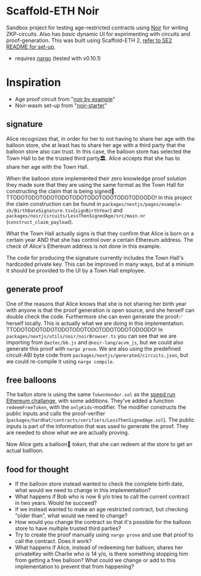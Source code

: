 # Scaffold-ETH Noir

Sandbox project for testing age-restricted contracts using [Noir](https://noir-lang.org/) for writing ZKP-circuits. Also has *basic* dynamic UI for expirimenting with circuits and proof-generation. This was built using Scaffold-ETH 2, [refer to SE2 README for set-up](https://github.com/scaffold-eth/scaffold-eth-2#readme).

* requires [nargo](https://noir-lang.org/dev/getting_started/nargo_installation) (tested with v0.10.1)

# Inspiration
- Age proof circuit from "[noir by example](https://noir-by-example.org/gadgets/zk-age-verification/)"
- Noir-wasm set-up from "[noir-starter](https://github.com/noir-lang/noir-starter)"



## signature

Alice recognizes that, in order for her to not having to share her age with the balloon store, she at least has to share her age with a third party that the balloon store also can trust. In this case, the balloon store has selected the Town Hall to be the trusted third party🏛. Alice accepts that she has to share her age with the Town Hall.

When the balloon store implemented their zero knowledge proof solution they made sure that they are using the same format as the Town Hall for constructing the claim that is being signed📜.
TTODOTODOTODOTODOTODOTODOTODOTODOTODOODO! In this project the claim construction can be found in `packages/nextjs/pages/example-zk/BirthDateSignature.tsx`(`signBirthYear`) and `packages/noir/circuits/LessThenSignedAge/src/main.nr` (`construct_claim_payload`).

What the Town Hall actually signs is that they confirm that Alice is born on a certain year AND that she has control over a certain Ethereum address. The check of Alice's Ethereum address is not done in this example.

The code for producing the signature currently includes the Town Hall's hardcoded private key. This can be improved in many ways, but at a minium it should be provided to the UI by a Town Hall employee.

## generate proof
One of the reasons that Alice knows that she is not sharing her birth year with anyone is that the proof generation is open source, and she herself can double check the code. Furthermore she can even generate the proof✅ herself locally. This is actually what we are doing in this implementation.
TTODOTODOTODOTODOTODOTODOTODOTODOTODOODO! In `packages/nextjs/utils/noir/noirBrowser.ts` you can see that we are importing from `@aztec/bb.js` and `@noir-lang/acvm_js`, but we could also generate this proof with `nargo prove`. We are also using the predefined circuit-ABI byte code from `packages/nextjs/generated/circuits.json`, but we could re-compile it using `nargo compile`.

## free balloons
The ballon store is using the same `TokenVendor.sol` as the [speed run Ethereum challange](https://speedrunethereum.com/challenge/token-vendor), with some additions. They've added a function `redeemFreeToken`, with the `onlyKids`-modifier. The modifier constructs the public inputs and calls the proof-verifier (`packages/hardhat/contracts/verifiers/LessThenSignedAge.sol`). The public inputs is part of the information that was used to generate the proof. They are needed to show what we are actually proving.

Now Alice gets a balloon🎈 _token_, that she can redeem at the store to get an actual ballloon.


## food for thought
- If the balloon store instead wanted to check the complete birth date, what would we need to change in this implementation?
- What happens if Bob who is now 8 y/o tries to call the current contract in two years. Would he succeed?
- If we instead wanted to make an age restricted contract, but checking "older than", what would we need to change?
- How would you change the contract so that it's possible for the balloon store to have multiple trusted third parties?
- Try to create the proof manually using `nargo prove` and use that proof to call the contract. Does it work?
- What happens if Alice, instead of redeeming her balloon, shares her privateKey with Charlie who is 14 y/o, is there something stopping him from getting a free balloon? What could we change or add to this implementation to prevent that from happening?
